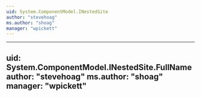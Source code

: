 ```yaml
---
uid: System.ComponentModel.INestedSite
author: "stevehoag"
ms.author: "shoag"
manager: "wpickett"
---
```


---
uid: System.ComponentModel.INestedSite.FullName
author: "stevehoag"
ms.author: "shoag"
manager: "wpickett"
---
